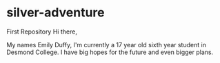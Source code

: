 # silver-adventure
First Repository
Hi there,

My names Emily Duffy, I'm currently a 17 year old sixth year student in Desmond College. I have big hopes for the future and even bigger plans.
